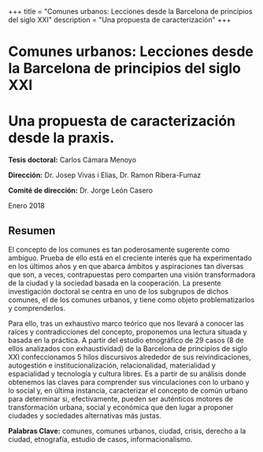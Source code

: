 +++
title = "Comunes urbanos: Lecciones desde la Barcelona de principios del siglo XXI"
description = "Una propuesta de caracterización"
+++

# Comunes urbanos: Lecciones desde la Barcelona de principios del siglo XXI
# Una propuesta de caracterización desde la praxis.

**Tesis doctoral:**
Carlos Cámara Menoyo

**Dirección:**
Dr. Josep Vivas i Elias, 
Dr. Ramon Ribera-Fumaz

**Comité de dirección:**
Dr. Jorge León Casero

Enero 2018

## Resumen
El concepto de los comunes es tan poderosamente sugerente como ambiguo. Prueba de ello está en el creciente interés que ha experimentado en los últimos años y en que abarca ámbitos y aspiraciones tan diversas que son, a veces, contrapuestas pero comparten una visión transformadora de la ciudad y la sociedad basada en la cooperación. La presente investigación doctoral se centra en uno de los subgrupos de dichos comunes, el de los comunes urbanos, y tiene como objeto problematizarlos y comprenderlos.

Para ello, tras un exhaustivo marco teórico que nos llevará a conocer las raíces y contradicciones del concepto, proponemos una lectura situada y basada en la práctica. A partir del estudio etnográfico de 29 casos (8 de ellos analizados con exhaustividad) de la Barcelona de principios de siglo XXI confeccionamos 5 hilos discursivos alrededor de sus reivindicaciones, autogestión e institucionalización, relacionalidad, materialidad y espacialidad y tecnología y cultura libres. Es a partir de su análisis donde obtenemos las claves para comprender sus vinculaciones con lo urbano y lo social y, en última instancia, caracterizar el concepto de común urbano para determinar si, efectivamente, pueden ser auténticos motores de transformación urbana, social y económica que den lugar a proponer ciudades y sociedades alternativas más justas. 

**Palabras Clave:** comunes, comunes urbanos, ciudad, crisis, derecho a la ciudad, etnografía, estudio de casos, informacionalismo.




